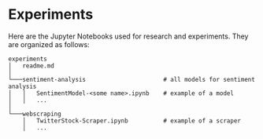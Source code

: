 # Experiments

Here are the Jupyter Notebooks used for research and experiments.
They are organized as follows:

```
experiments
│   readme.md
│
└───sentiment-analysis                      # all models for sentiment analysis
│   │   SentimentModel-<some name>.ipynb    # example of a model
│   │   ...
│
└───webscraping
    │   TwitterStock-Scraper.ipynb          # example of a scraper
    │   ...

```
